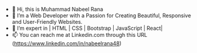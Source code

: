 - 👋 Hi, this is Muhammad Nabeel Rana
- 👀 I’m a Web Developer with a Passion for Creating Beautiful, Responsive and User-Friendly Websites.
- 🌱 I’m expert in | HTML | CSS | Bootstrap | JavaScript | React|
- 📫 You can reach me at Linkedin.com through this URL (https://www.linkedin.com/in/nabeelrana48)

<!---
nabeelrana48/nabeelrana48 is a ✨ special ✨ repository because its `README.md` (this file) appears on your GitHub profile.
You can click the Preview link to take a look at your changes.
--->
